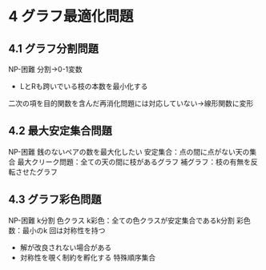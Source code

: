 # 4 グラフ最適化問題

## 4.1 グラフ分割問題
NP-困難
分割→0-1変数
- LとRも跨いでいる枝の本数を最小化する

二次の項を目的関数を含んだ再消化問題には対応していない→線形関数に変形


## 4.2 最大安定集合問題
NP-困難
銭のないペアの数を最大化したい
安定集合：点の間に点がない天の集合
最大クリーク問題：全ての天の間に枝があるグラフ
補グラフ：枝の有無を反転させたグラフ


## 4.3 グラフ彩色問題
NP-困難
k分割
色クラス
k彩色：全ての色クラスが安定集合であるk分割
彩色数：最小のk
回は対称性を持つ
- 解が改良されない場合がある
- 対称性を覗く制約を孵化する
特殊順序集合